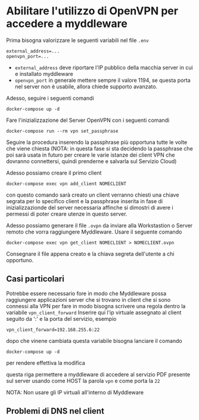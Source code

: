 # Abilitare l'utilizzo di OpenVPN per accedere a myddleware

Prima bisogna valorizzare le seguenti variabili nel file `.env`

```
external_address=...
openvpn_port=...
```

- `external_address` deve riportare l'IP pubblico della macchia server in cui e installato myddleware
- `openvpn_port` in generale mettere sempre il valore 1194, se questa porta nel server non è usabile, allora chiede supporto avanzato.

Adesso, seguire i seguenti comandi 

```
docker-compose up -d
```

Fare l'inizializzazione del Server OpenVPN con i seguenti comandi

```
docker-compose run --rm vpn set_passphrase
```

Seguire la procedura inserendo la passphrase più opportuna tutte le volte che viene chiesta
(NOTA: in questa fase si sta decidendo la passphrase che poi sarà usata in futuro per creare le varie 
istanze dei client VPN che dovranno connettersi, quindi prenderne e salvarla sul Servizio Cloud)

Adesso possiamo creare il primo client

```
docker-compose exec vpn add_client NOMECLIENT
```

con questo comando sarà creato un client verranno chiesti una chiave segrata per lo specifico client e
la passphrase inserita in fase di inizializzazionde del server necessaria affinche si dimostri di avere
i permessi di poter creare utenze in questo server.

Adesso possiamo generare il file `.ovpn` da inviare alla Workstastion o Server remoto che vorra raggiungere Myddleware.
Usare il seguente comando

```
docker-compose exec vpn get_client NOMECLIENT > NOMECLIENT.ovpn
```

Consegnare il file appena creato e la chiava segreta dell'utente a chi opportuno.

## Casi particolari

Potrebbe essere necessario fore in modo che Myddleware possa raggiungere applicazioni server che si trovano
in client che si sono connessi alla VPN per fare in modo bisogna scrivere una regola dentro la variabile `vpn_client_forward`
Inserire qui l'ip virtuale assegnato al client seguito da ':' e la porta del servizio, esempio

```
vpn_client_forward=192.168.255.6:22
```

dopo che vinene cambiata questa variabile bisogna lanciare il comando

```
docker-compose up -d
```

per rendere effettiva la modifica

questa riga permettere a myddleware di accedere al servizio PDF presente sul server
usando come HOST la parola `vpn` e come porta la `22`

NOTA: Non usare gli IP virtuali all'interno di Myddleware

## Problemi di DNS nel client


